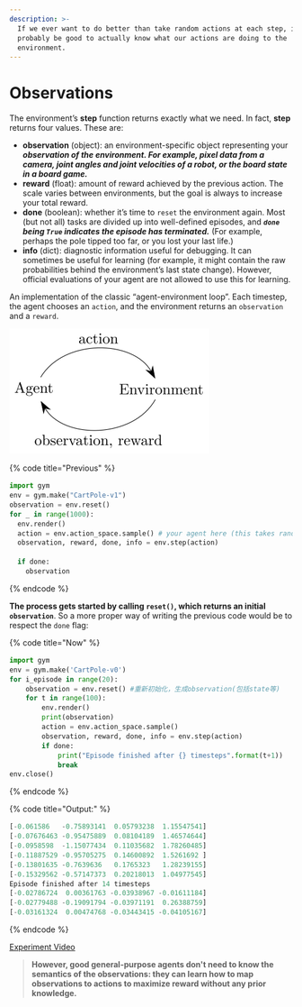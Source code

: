 ```yaml
---
description: >-
  If we ever want to do better than take random actions at each step, it’d
  probably be good to actually know what our actions are doing to the
  environment.
---
```


# Observations

The environment’s **step** function returns exactly what we need. In fact, **step** returns four values. These are:

* **observation** \(object\): an environment-specific object representing your _**observation of the environment. For example, pixel data from a camera, joint angles and joint velocities of a robot, or the board state in a board game.**_
* **reward** \(float\): amount of reward achieved by the previous action. The scale varies between environments, but the goal is always to increase your total reward.
* **done** \(boolean\): whether it’s time to `reset` the environment again. Most \(but not all\) tasks are divided up into well-defined episodes, and _**`done` being `True` indicates the episode has terminated.**_ \(For example, perhaps the pole tipped too far, or you lost your last life.\)
* **info** \(dict\): diagnostic information useful for debugging. It can sometimes be useful for learning \(for example, it might contain the raw probabilities behind the environment’s last state change\). However, official evaluations of your agent are not allowed to use this for learning. 

An implementation of the classic “agent-environment loop”. Each timestep, the agent chooses an `action`, and the environment returns an `observation` and a `reward`.

![](../../.gitbook/assets/aeloop-138c89d44114492fd02822303e6b4b07213010bb14ca5856d2d49d6b62d88e53.svg)

{% code title="Previous" %}
```python
import gym
env = gym.make("CartPole-v1")
observation = env.reset()
for _ in range(1000):
  env.render()
  action = env.action_space.sample() # your agent here (this takes random actions)
  observation, reward, done, info = env.step(action)

  if done:
    observation
```
{% endcode %}

**The process gets started by calling `reset()`, which returns an initial `observation`**. So a more proper way of writing the previous code would be to respect the `done` flag:

{% code title="Now" %}
```python
import gym
env = gym.make('CartPole-v0')
for i_episode in range(20):
    observation = env.reset() #重新初始化，生成observation(包括state等)
    for t in range(100):
        env.render()
        print(observation)
        action = env.action_space.sample()
        observation, reward, done, info = env.step(action)
        if done:
            print("Episode finished after {} timesteps".format(t+1))
            break
env.close()
```
{% endcode %}

{% code title="Output:" %}
```python
[-0.061586   -0.75893141  0.05793238  1.15547541]
[-0.07676463 -0.95475889  0.08104189  1.46574644]
[-0.0958598  -1.15077434  0.11035682  1.78260485]
[-0.11887529 -0.95705275  0.14600892  1.5261692 ]
[-0.13801635 -0.7639636   0.1765323   1.28239155]
[-0.15329562 -0.57147373  0.20218013  1.04977545]
Episode finished after 14 timesteps
[-0.02786724  0.00361763 -0.03938967 -0.01611184]
[-0.02779488 -0.19091794 -0.03971191  0.26388759]
[-0.03161324  0.00474768 -0.03443415 -0.04105167]
```
{% endcode %}

[Experiment Video](http://s3-us-west-2.amazonaws.com/rl-gym-doc/cartpole-yes-reset.mp4)

> **However, good general-purpose agents don't need to know the semantics of the observations: they can learn how to map observations to actions to maximize reward without any prior knowledge.**

